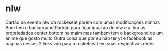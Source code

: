 # nlw
Cartão do evento nlw da rockeseat porém com umas modificações minhas
Bom tem o background Padrão para ficar igual ao do nlw e aí tira as propriedades center bottom na maim
mas também tem o background de um anime que gosto muito
Outra coisa que por eu não ter yt e facebook as paginas nesses 2 links vão para a rocketseat em suas respectivas redes
